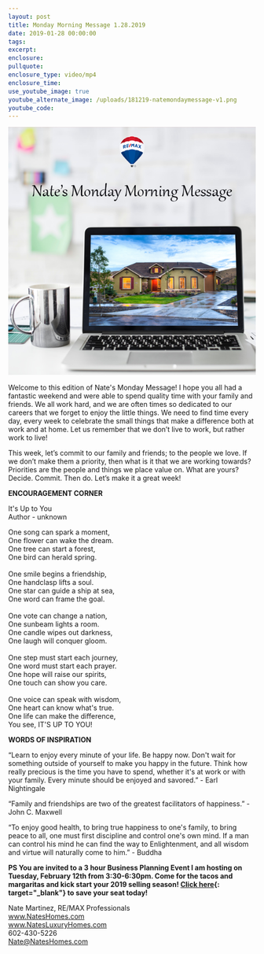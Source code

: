 ```yaml
---
layout: post
title: Monday Morning Message 1.28.2019
date: 2019-01-28 00:00:00
tags:
excerpt:
enclosure:
pullquote:
enclosure_type: video/mp4
enclosure_time:
use_youtube_image: true
youtube_alternate_image: /uploads/181219-natemondaymessage-v1.png
youtube_code:
---
```


![](/uploads/181219-natemondaymessage-v1-3.png)

Welcome to this edition of Nate's Monday Message! I hope you all had a fantastic weekend and were able to spend quality time with your family and friends. We all work hard, and we are often times so dedicated to our careers that we forget to enjoy the little things. We need to find time every day, every week to celebrate the small things that make a difference both at work and at home. Let us remember that we don’t live to work, but rather work to live!

This week, let’s commit to our family and friends; to the people we love. If we don’t make them a priority, then what is it that we are working towards? Priorities are the people and things we place value on. What are yours? Decide. Commit. Then do. Let’s make it a great week!

**ENCOURAGEMENT CORNER**

It's Up to You<br>Author - unknown

One song can spark a moment,<br>One flower can wake the dream.<br>One tree can start a forest,<br>One bird can herald spring.<br><br>One smile begins a friendship,<br>One handclasp lifts a soul.<br>One star can guide a ship at sea,<br>One word can frame the goal.<br><br>One vote can change a nation,<br>One sunbeam lights a room.<br>One candle wipes out darkness,<br>One laugh will conquer gloom.<br><br>One step must start each journey,<br>One word must start each prayer.<br>One hope will raise our spirits,<br>One touch can show you care.<br><br>One voice can speak with wisdom,<br>One heart can know what's true.<br>One life can make the difference,<br>You see, IT'S UP TO YOU!

**WORDS OF INSPIRATION**

“Learn to enjoy every minute of your life. Be happy now. Don't wait for something outside of yourself to make you happy in the future. Think how really precious is the time you have to spend, whether it's at work or with your family. Every minute should be enjoyed and savored.” - Earl Nightingale

“Family and friendships are two of the greatest facilitators of happiness.” - John C. Maxwell

“To enjoy good health, to bring true happiness to one's family, to bring peace to all, one must first discipline and control one's own mind. If a man can control his mind he can find the way to Enlightenment, and all wisdom and virtue will naturally come to him.” - Buddha

**PS You are invited to a 3 hour Business Planning Event I am hosting on Tuesday, February 12th from 3:30-6:30pm. Come for the tacos and margaritas and kick start your 2019 selling season! [Click here](https://tinyurl.com/y7kh7pqr){: target="_blank"} to save your seat today!**

Nate Martinez, RE/MAX Professionals<br>www.NatesHomes.com<br>www.NatesLuxuryHomes.com<br>602-430-5226<br>Nate@NatesHomes.com